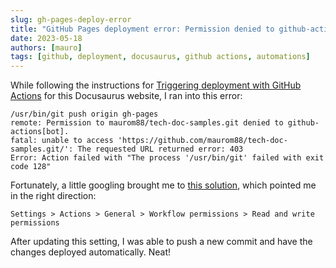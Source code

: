 ```yaml
---
slug: gh-pages-deploy-error
title: "GitHub Pages deployment error: Permission denied to github-actions[bot]"
date: 2023-05-18
authors: [mauro]
tags: [github, deployment, docusaurus, github actions, automations]
---
```


While following the instructions for [Triggering deployment with GitHub Actions](https://docusaurus.io/docs/deployment#triggering-deployment-with-github-actions) for this Docusaurus website, I ran into this error:

```
/usr/bin/git push origin gh-pages
remote: Permission to maurom88/tech-doc-samples.git denied to github-actions[bot].
fatal: unable to access 'https://github.com/maurom88/tech-doc-samples.git/': The requested URL returned error: 403
Error: Action failed with "The process '/usr/bin/git' failed with exit code 128"
```

Fortunately, a little googling brought me to [this solution](https://github.com/actions/checkout/issues/417#issuecomment-1383515952), which pointed me in the right direction:

`Settings > Actions > General > Workflow permissions > Read and write permissions`

After updating this setting, I was able to push a new commit and have the changes deployed automatically. Neat!
